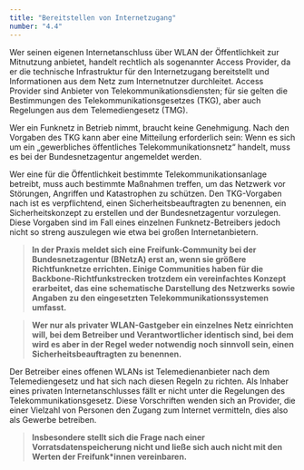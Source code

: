 ```yaml
---
title: "Bereitstellen von Internetzugang"
number: "4.4"
---
```


Wer seinen eigenen Internetanschluss über WLAN der Öffentlichkeit zur Mitnutzung anbietet, handelt rechtlich als sogenannter Access Provider, da er die technische Infrastruktur für den Internetzugang bereitstellt und Informationen aus dem Netz zum Internetnutzer durchleitet. Access Provider sind Anbieter von Telekommunikationsdiensten; für sie gelten die Bestimmungen des Telekommunikationsgesetzes (TKG), aber auch Regelungen aus dem Telemediengesetz (TMG).

Wer ein Funknetz in Betrieb nimmt, braucht keine Genehmigung. Nach den Vorgaben des TKG kann aber eine Mitteilung erforderlich sein: Wenn es sich um ein „gewerbliches öffentliches Telekommunikationsnetz“ handelt, muss es bei der Bundesnetzagentur angemeldet werden. 

Wer eine für die Öffentlichkeit bestimmte Telekommunikationsanlage betreibt, muss auch bestimmte Maßnahmen treffen, um das Netzwerk vor Störungen, Angriffen und Katastrophen zu schützen. Den TKG-Vorgaben nach ist es  verpflichtend, einen Sicherheitsbeauftragten zu benennen, ein Sicherheitskonzept zu erstellen und der Bundesnetzagentur vorzulegen. Diese Vorgaben sind im Fall eines einzelnen Funknetz-Betreibers jedoch nicht so streng auszulegen wie etwa bei großen Internetanbietern. 

> **In der Praxis meldet sich eine Freifunk-Community  bei der Bundesnetzagentur (BNetzA) erst an, wenn sie größere Richtfunknetze errichten. Einige Communities haben für die Backbone-Richtfunkstrecken trotzdem ein vereinfachtes Konzept erarbeitet, das eine schematische Darstellung des Netzwerks sowie Angaben zu den eingesetzten Telekommunikationssystemen umfasst.**

> **Wer nur als privater WLAN-Gastgeber ein einzelnes Netz einrichten will, bei dem Betreiber und Verantwortlicher identisch sind, bei dem wird es aber in der Regel weder notwendig noch sinnvoll sein, einen Sicherheitsbeauftragten zu benennen.**

Der Betreiber eines offenen WLANs ist Telemedienanbieter nach dem Telemediengesetz und hat sich nach diesen Regeln zu richten. Als Inhaber eines privaten Internetanschlusses fällt er nicht unter die Regelungen des Telekommunikationsgesetz. Diese Vorschriften wenden sich an Provider, die einer Vielzahl von Personen den Zugang zum Internet vermitteln, dies also als Gewerbe betreiben. 

> **Insbesondere stellt sich die Frage nach einer Vorratsdatenspeicherung nicht und ließe sich auch nicht mit den Werten der Freifunk*innen vereinbaren.**